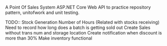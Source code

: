 A Point Of Sales System ASP.NET Core Web API to practice repository pattern, unitofwork and unit testing.


TODO::
Stock Generation Number of Hours (Related with stocks receiving)
Need to record how long does a batch is getting sold out
Create Sales without trans num and storage location
Create notification when discount is more than 30%
Make inventory functional
